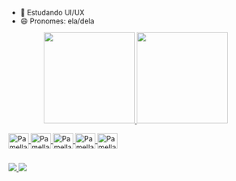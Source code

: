 

- 🌱 Estudando UI/UX
- 😄 Pronomes: ela/dela

<div align = "center">
  <a href="https://github.com/pamellabarbosa">
  <img height = "180em" src = "https://github-readme-stats.vercel.app/api?username=pamellabarbosa&show_icons=true&theme=dark&include_all_commits=true&count_private=true" />
  <img height = "180em" src = "https://github-readme-stats.vercel.app/api/top-langs/?username=pamellabarbosa&layout=compact&langs_count=7&theme=dark" />
</div>
  
 <div style = "display: inline_block"> <br>
 
  <img align = "center" alt = "Pamella-HTML" height = "30" width = "40" src = "https://cdn.jsdelivr.net/gh/devicons/devicon/icons/html5/html5-original.svg">
  <img align = "center" alt = "Pamella-CSS" height = "30" width = "40" src = "https://cdn.jsdelivr.net/gh/devicons/devicon/icons/css3/css3-original.svg">
  <img align = "center" alt = "Pamella-JS" height = "30" width = "40" src = "https://cdn.jsdelivr.net/gh/devicons/devicon/icons/javascript/javascript-original.svg">
  <img align = "center" alt = "Pamella-Python" height = "30" width = "40" src = "https://cdn.jsdelivr.net/gh/devicons/devicon/icons/python/python-original.svg">
  <img align = "center" alt = "Pamella-Csharp" height = "30" width = "40" src = "https://cdn.jsdelivr.net/gh/devicons/devicon/icons/csharp/csharp-original.svg" />
  
##

</div>
  
  <div> 
  <a href = "mailto:raysh02@gmail.com"> <img src = "https://img.shields.io/badge/Gmail-D14836?style=for-the-badge&logo=gmail&logoColor=white" target = "_ blank"> </a>
  <a href="linkedin.com/in/pamella-barbosa-479a55226" target="_blank"> <img src = "https://img.shields.io/badge/LinkedIn-0077B5?style=for-the-badge&logo=linkedin&logoColor=white" target =" _ blank "> </a> 
   
    
    
</div> 
  
 
